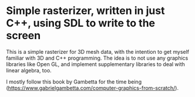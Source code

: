 # Simple rasterizer, written in just C++, using SDL to write to the screen

This is a simple rasterizer for 3D mesh data, with the intention to get myself familiar with 3D and
C++ programming. The idea is to not use any graphics libraries like Open GL, and implement
supplementary libraries to deal with linear algebra, too.

I mostly follow this book by Gambetta for the time being (https://www.gabrielgambetta.com/computer-graphics-from-scratch/).


